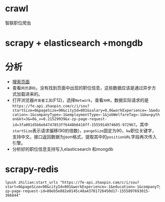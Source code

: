# crawl
智联职位爬虫

# scrapy + elasticsearch +mongdb

# 分析
* [搜索页面](https://sou.zhaopin.com/?jl=801&sf=0&st=0&kw=python&kt=3)
* 查看`网页源码`，没有找到页面中出现的职位信息，这些数据应该是通过异步方式加载进来的。
* 打开浏览器`开发者工具`(F12)，选择`Network`，查看`XHR`，数据实际请求的是`https://fe-api.zhaopin.com/c/i/sou?startSize=0&pageSize=90&cityId=801&salary=0,0&workExperience=-1&education=-1&companyType=-1&employmentType=-1&jobWelfareTag=-1&kw=python&kt=3&=0&_v=0.21529939&x-zp-page-request-id=3fa001d5b6e64747853ff6448b6416ff-1555914974605-972967`。其中`startSize`表示请求偏移(90的倍数)，`pangeSize`固定为90，`kw`职位关键字，支持中文。接口返回数据为json格式，提取其中的`positionURL`字段再次传入引擎。
* 分析好的职位信息支持写入elasticsearch 和mongdb
# scrapy-redis

```
lpush zhilian:start_urls "https://fe-api.zhaopin.com/c/i/sou?start=0&pageSize=90&cityId=801&workExperience=-1&education=-1&companyType=-1&employmentType=-1&jobWelfareTag=-1&kw=python&kt=3&_v=0.87230995&x-zp-page-request-id=80eb5e882e0145c48a43701726450d17-1555897693015-366844"
```
